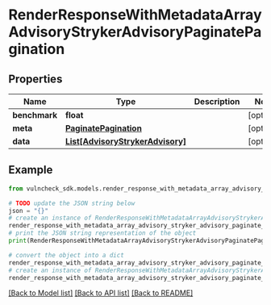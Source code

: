 # RenderResponseWithMetadataArrayAdvisoryStrykerAdvisoryPaginatePagination


## Properties

Name | Type | Description | Notes
------------ | ------------- | ------------- | -------------
**benchmark** | **float** |  | [optional] 
**meta** | [**PaginatePagination**](PaginatePagination.md) |  | [optional] 
**data** | [**List[AdvisoryStrykerAdvisory]**](AdvisoryStrykerAdvisory.md) |  | [optional] 

## Example

```python
from vulncheck_sdk.models.render_response_with_metadata_array_advisory_stryker_advisory_paginate_pagination import RenderResponseWithMetadataArrayAdvisoryStrykerAdvisoryPaginatePagination

# TODO update the JSON string below
json = "{}"
# create an instance of RenderResponseWithMetadataArrayAdvisoryStrykerAdvisoryPaginatePagination from a JSON string
render_response_with_metadata_array_advisory_stryker_advisory_paginate_pagination_instance = RenderResponseWithMetadataArrayAdvisoryStrykerAdvisoryPaginatePagination.from_json(json)
# print the JSON string representation of the object
print(RenderResponseWithMetadataArrayAdvisoryStrykerAdvisoryPaginatePagination.to_json())

# convert the object into a dict
render_response_with_metadata_array_advisory_stryker_advisory_paginate_pagination_dict = render_response_with_metadata_array_advisory_stryker_advisory_paginate_pagination_instance.to_dict()
# create an instance of RenderResponseWithMetadataArrayAdvisoryStrykerAdvisoryPaginatePagination from a dict
render_response_with_metadata_array_advisory_stryker_advisory_paginate_pagination_from_dict = RenderResponseWithMetadataArrayAdvisoryStrykerAdvisoryPaginatePagination.from_dict(render_response_with_metadata_array_advisory_stryker_advisory_paginate_pagination_dict)
```
[[Back to Model list]](../README.md#documentation-for-models) [[Back to API list]](../README.md#documentation-for-api-endpoints) [[Back to README]](../README.md)


